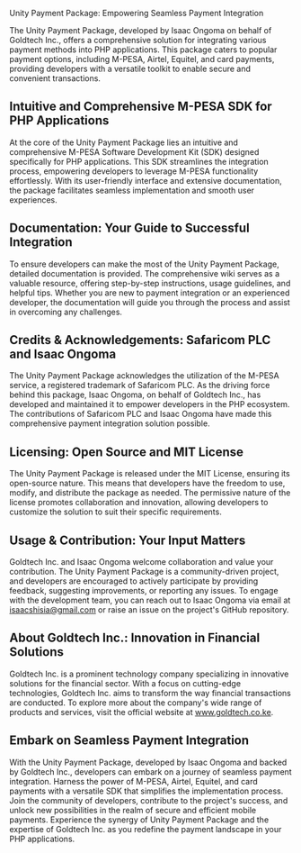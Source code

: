 Unity Payment Package: Empowering Seamless Payment Integration

The Unity Payment Package, developed by Isaac Ongoma on behalf of Goldtech Inc., offers a comprehensive solution for integrating various payment methods into PHP applications. This package caters to popular payment options, including M-PESA, Airtel, Equitel, and card payments, providing developers with a versatile toolkit to enable secure and convenient transactions.

## Intuitive and Comprehensive M-PESA SDK for PHP Applications

At the core of the Unity Payment Package lies an intuitive and comprehensive M-PESA Software Development Kit (SDK) designed specifically for PHP applications. This SDK streamlines the integration process, empowering developers to leverage M-PESA functionality effortlessly. With its user-friendly interface and extensive documentation, the package facilitates seamless implementation and smooth user experiences.

## Documentation: Your Guide to Successful Integration

To ensure developers can make the most of the Unity Payment Package, detailed documentation is provided. The comprehensive wiki serves as a valuable resource, offering step-by-step instructions, usage guidelines, and helpful tips. Whether you are new to payment integration or an experienced developer, the documentation will guide you through the process and assist in overcoming any challenges.

## Credits & Acknowledgements: Safaricom PLC and Isaac Ongoma

The Unity Payment Package acknowledges the utilization of the M-PESA service, a registered trademark of Safaricom PLC. As the driving force behind this package, Isaac Ongoma, on behalf of Goldtech Inc., has developed and maintained it to empower developers in the PHP ecosystem. The contributions of Safaricom PLC and Isaac Ongoma have made this comprehensive payment integration solution possible.

## Licensing: Open Source and MIT License

The Unity Payment Package is released under the MIT License, ensuring its open-source nature. This means that developers have the freedom to use, modify, and distribute the package as needed. The permissive nature of the license promotes collaboration and innovation, allowing developers to customize the solution to suit their specific requirements.

## Usage & Contribution: Your Input Matters

Goldtech Inc. and Isaac Ongoma welcome collaboration and value your contribution. The Unity Payment Package is a community-driven project, and developers are encouraged to actively participate by providing feedback, suggesting improvements, or reporting any issues. To engage with the development team, you can reach out to Isaac Ongoma via email at isaacshisia@gmail.com or raise an issue on the project's GitHub repository.

## About Goldtech Inc.: Innovation in Financial Solutions

Goldtech Inc. is a prominent technology company specializing in innovative solutions for the financial sector. With a focus on cutting-edge technologies, Goldtech Inc. aims to transform the way financial transactions are conducted. To explore more about the company's wide range of products and services, visit the official website at www.goldtech.co.ke.

## Embark on Seamless Payment Integration

With the Unity Payment Package, developed by Isaac Ongoma and backed by Goldtech Inc., developers can embark on a journey of seamless payment integration. Harness the power of M-PESA, Airtel, Equitel, and card payments with a versatile SDK that simplifies the implementation process. Join the community of developers, contribute to the project's success, and unlock new possibilities in the realm of secure and efficient mobile payments. Experience the synergy of Unity Payment Package and the expertise of Goldtech Inc. as you redefine the payment landscape in your PHP applications.
